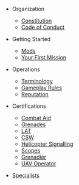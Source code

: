 * Organization

  * [Constitution](organization/constitution.md)
  * [Code of Conduct](organization/coc.md)

* Getting Started
  * [Mods](starting/mods.md)
  * [Your First Mission](starting/first-mission.md)

* Operations
  * [Terminology](operations/terminology.md)
  * [Gameplay Rules](operations/rules.md)
  * [Reputation](operations/reputation.md)

* Certifications
  * [Combat Aid](certs/combataid.md)
  * [Grenades](certs/grenades.md)
  * [LAT](certs/lat.md)
  * [CSW](certs/csw.md)
  * [Helicopter Signalling](certs/helicopter_signal.md)
  * [Scopes](certs/scopes.md)
  * [Grenadier](certs/grenadier.md)
  * [UAV Operator](certs/uav.md)

* [Specialists](specialists/index.md)